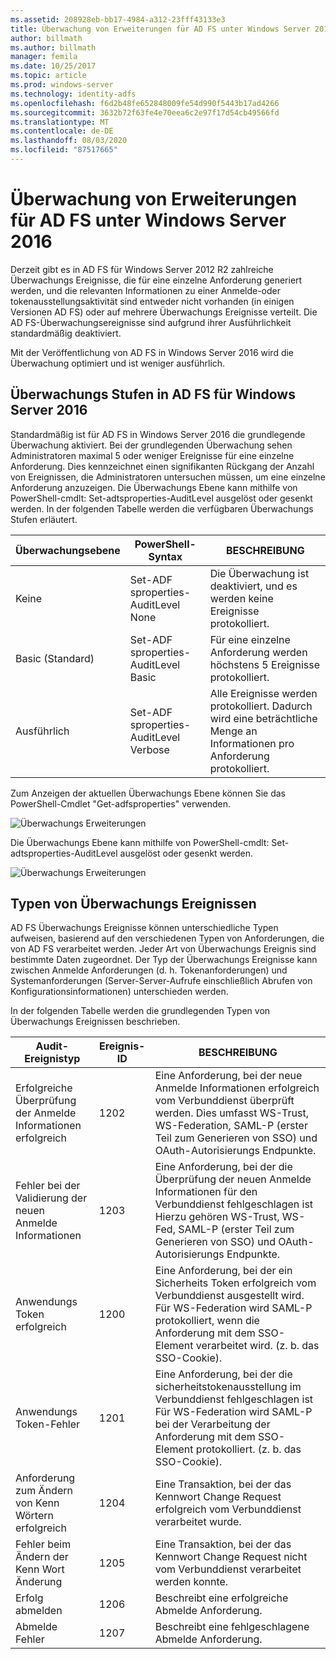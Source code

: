 ```yaml
---
ms.assetid: 208928eb-bb17-4984-a312-23fff43133e3
title: Überwachung von Erweiterungen für AD FS unter Windows Server 2016
author: billmath
ms.author: billmath
manager: femila
ms.date: 10/25/2017
ms.topic: article
ms.prod: windows-server
ms.technology: identity-adfs
ms.openlocfilehash: f6d2b48fe652848009fe54d990f5443b17ad4266
ms.sourcegitcommit: 3632b72f63fe4e70eea6c2e97f17d54cb49566fd
ms.translationtype: MT
ms.contentlocale: de-DE
ms.lasthandoff: 08/03/2020
ms.locfileid: "87517665"
---
```

# <a name="auditing-enhancements-to-ad-fs-in-windows-server-2016"></a>Überwachung von Erweiterungen für AD FS unter Windows Server 2016

Derzeit gibt es in AD FS für Windows Server 2012 R2 zahlreiche Überwachungs Ereignisse, die für eine einzelne Anforderung generiert werden, und die relevanten Informationen zu einer Anmelde-oder tokenausstellungsaktivität sind entweder nicht vorhanden (in einigen Versionen AD FS) oder auf mehrere Überwachungs Ereignisse verteilt. Die AD FS-Überwachungsereignisse sind aufgrund ihrer Ausführlichkeit standardmäßig deaktiviert.

Mit der Veröffentlichung von AD FS in Windows Server 2016 wird die Überwachung optimiert und ist weniger ausführlich.

## <a name="auditing-levels-in-ad-fs-for-windows-server-2016"></a>Überwachungs Stufen in AD FS für Windows Server 2016
Standardmäßig ist für AD FS in Windows Server 2016 die grundlegende Überwachung aktiviert.  Bei der grundlegenden Überwachung sehen Administratoren maximal 5 oder weniger Ereignisse für eine einzelne Anforderung.  Dies kennzeichnet einen signifikanten Rückgang der Anzahl von Ereignissen, die Administratoren untersuchen müssen, um eine einzelne Anforderung anzuzeigen.   Die Überwachungs Ebene kann mithilfe von PowerShell-cmdlt: Set-adtsproperties-AuditLevel ausgelöst oder gesenkt werden.  In der folgenden Tabelle werden die verfügbaren Überwachungs Stufen erläutert.

| Überwachungsebene | PowerShell-Syntax | BESCHREIBUNG |
|--|--|--|
| Keine | Set-ADF sproperties-AuditLevel None | Die Überwachung ist deaktiviert, und es werden keine Ereignisse protokolliert. |
| Basic (Standard) | Set-ADF sproperties-AuditLevel Basic | Für eine einzelne Anforderung werden höchstens 5 Ereignisse protokolliert. |
| Ausführlich | Set-ADF sproperties-AuditLevel Verbose | Alle Ereignisse werden protokolliert.  Dadurch wird eine beträchtliche Menge an Informationen pro Anforderung protokolliert. |

Zum Anzeigen der aktuellen Überwachungs Ebene können Sie das PowerShell-Cmdlet "Get-adfsproperties" verwenden.

![Überwachungs Erweiterungen](media/Auditing-Enhancements-to-AD-FS-in-Windows-Server-2016/ADFS_Audit_1.PNG)

Die Überwachungs Ebene kann mithilfe von PowerShell-cmdlt: Set-adtsproperties-AuditLevel ausgelöst oder gesenkt werden.

![Überwachungs Erweiterungen](media/Auditing-Enhancements-to-AD-FS-in-Windows-Server-2016/ADFS_Audit_2.png)

## <a name="types-of-audit-events"></a>Typen von Überwachungs Ereignissen
AD FS Überwachungs Ereignisse können unterschiedliche Typen aufweisen, basierend auf den verschiedenen Typen von Anforderungen, die von AD FS verarbeitet werden. Jeder Art von Überwachungs Ereignis sind bestimmte Daten zugeordnet.  Der Typ der Überwachungs Ereignisse kann zwischen Anmelde Anforderungen (d. h. Tokenanforderungen) und Systemanforderungen (Server-Server-Aufrufe einschließlich Abrufen von Konfigurationsinformationen) unterschieden werden.

In der folgenden Tabelle werden die grundlegenden Typen von Überwachungs Ereignissen beschrieben.

| Audit-Ereignistyp | Ereignis-ID | BESCHREIBUNG |
|--|--|--|
| Erfolgreiche Überprüfung der Anmelde Informationen erfolgreich | 1202 | Eine Anforderung, bei der neue Anmelde Informationen erfolgreich vom Verbunddienst überprüft werden. Dies umfasst WS-Trust, WS-Federation, SAML-P (erster Teil zum Generieren von SSO) und OAuth-Autorisierungs Endpunkte. |
| Fehler bei der Validierung der neuen Anmelde Informationen | 1203 | Eine Anforderung, bei der die Überprüfung der neuen Anmelde Informationen für den Verbunddienst fehlgeschlagen ist Hierzu gehören WS-Trust, WS-Fed, SAML-P (erster Teil zum Generieren von SSO) und OAuth-Autorisierungs Endpunkte. |
| Anwendungs Token erfolgreich | 1200 | Eine Anforderung, bei der ein Sicherheits Token erfolgreich vom Verbunddienst ausgestellt wird. Für WS-Federation wird SAML-P protokolliert, wenn die Anforderung mit dem SSO-Element verarbeitet wird. (z. b. das SSO-Cookie). |
| Anwendungs Token-Fehler | 1201 | Eine Anforderung, bei der die sicherheitstokenausstellung im Verbunddienst fehlgeschlagen ist Für WS-Federation wird SAML-P bei der Verarbeitung der Anforderung mit dem SSO-Element protokolliert. (z. b. das SSO-Cookie). |
| Anforderung zum Ändern von Kenn Wörtern erfolgreich | 1204 | Eine Transaktion, bei der das Kennwort Change Request erfolgreich vom Verbunddienst verarbeitet wurde. |
| Fehler beim Ändern der Kenn Wort Änderung | 1205 | Eine Transaktion, bei der das Kennwort Change Request nicht vom Verbunddienst verarbeitet werden konnte. |
| Erfolg abmelden | 1206 | Beschreibt eine erfolgreiche Abmelde Anforderung. |
| Abmelde Fehler | 1207 | Beschreibt eine fehlgeschlagene Abmelde Anforderung. |
